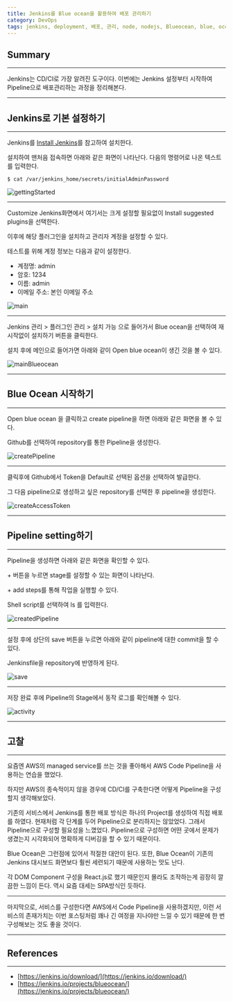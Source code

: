 ```yaml
---
title: Jenkins를 Blue ocean을 활용하여 배포 관리하기
category: DevOps
tags: jenkins, deployment, 배포, 관리, node, nodejs, Blueocean, blue, ocean, pipeline, cdci, cd, ci
---
```

## Summary
---
Jenkins는 CD/CI로 가장 알려진 도구이다. 이번에는 Jenkins 설정부터 시작하여 Pipeline으로 배포관리하는 과정을 정리해본다.

---
## Jenkins로 기본 설정하기
---

Jenkins를 [Install Jenkins](https://jenkins.io/doc/book/installing/)를 참고하여 설치한다.

설치하여 맨처음 접속하면 아래와 같은 화면이 나타난다.
다음의 명령어로 나온 텍스트를 입력한다.
```
$ cat /var/jenkins_home/secrets/initialAdminPassword
```

![gettingStarted](/images/jenkins/gettingStarted.png)


---

Customize Jenkins화면에서 여기서는 크게 설정할 필요없이 Install suggested plugins을 선택한다.

이후에 해당 플러그인을 설치하고 관리자 계정을 설정할 수 있다.

테스트를 위해 계정 정보는 다음과 같이 설정한다.

- 계정명: admin
- 암호: 1234
- 이름: admin
- 이메일 주소: 본인 이메일 주소

![main](/images/jenkins/main.png)


---

Jenkins 관리 > 플러그인 관리 > 설치 가능 으로 들어가서 Blue ocean을 선택하여 재시작없이 설치하기 버튼을 클릭한다.

설치 후에 메인으로 들어가면 아래와 같이 Open blue ocean이 생긴 것을 볼 수 있다.

![mainBlueocean](/images/jenkins/mainBlueocean.png)


---
## Blue Ocean 시작하기
---

Open blue ocean 을 클릭하고 create pipeline을 하면 아래와 같은 화면을 볼 수 있다.

Github를 선택하여 repository를 통한 Pipeline을 생성한다.

![createPipeline](/images/jenkins/createPipeline.png)


---

클릭후에 Github에서 Token을 Default로 선택된 옵션을 선택하여 발급한다.

그 다음 pipeline으로 생성하고 싶은 repository를 선택한 후 pipeline을 생성한다.

![createAccessToken](/images/jenkins/createAccessToken.png)


---
## Pipeline setting하기
---

Pipeline을 생성하면 아래와 같은 화면을 확인할 수 있다.

\+ 버튼을 누르면 stage를 설정할 수 있는 화면이 나타난다.

\+ add steps를 통해 작업을 실행할 수 있다.

Shell script를 선택하여 ls 를 입력한다.

![createdPipeline](/images/jenkins/createdPipeline.png)


---

설정 후에 상단의 save 버튼을 누르면 아래와 같이 pipeline에 대한 commit을 할 수 있다.

Jenkinsfile을 repository에 반영하게 된다.

![save](/images/jenkins/save.png)


---

저장 완료 후에 Pipeline의 Stage에서 동작 로그를 확인해볼 수 있다.

![activity](/images/jenkins/activity.png)


---
## 고찰
---

요즘엔 AWS의 managed service를 쓰는 것을 좋아해서 AWS Code Pipeline을 사용하는 연습을 했었다.

하지만 AWS의 종속적이지 않을 경우에 CD/CI를 구축한다면 어떻게 Pipeline을 구성할지 생각해보았다.

기존의 서비스에서 Jenkins를 통한 배포 방식은 하나의 Project를 생성하여 직접 배포를 하였다. 현재처럼 각 단계를 두어 Pipeline으로 분리하지는 않았었다.
그래서 Pipeline으로 구성할 필요성을 느꼈었다.
Pipeline으로 구성하면 어떤 곳에서 문제가 생겼는지 시각화되어 명확하게 디버깅을 할 수 있기 때문이다.

Blue Ocean은 그런점에 있어서 적절한 대안이 된다. 또한, Blue Ocean이 기존의 Jenkins 대시보드 화면보다 훨씬 세련되기 때문에 사용하는 맛도 난다.

각 DOM Component 구성을 React.js로 했기 때문인지 몰라도 조작하는게 굉장히 깔끔한 느낌이 든다. 역시 요즘 대세는 SPA방식인 듯하다.

---

마지막으로, 서비스를 구성한다면 AWS에서 Code Pipeline을 사용하겠지만, 이런 서비스의 존재가치는 이번 포스팅처럼 꽤나 긴 여정을 지나야만 느낄 수 있기 때문에 한 번 구성해보는 것도 좋을 것이다.

---
## References
---

- [https://jenkins.io/download/](https://jenkins.io/download/)
- [https://jenkins.io/projects/blueocean/](https://jenkins.io/projects/blueocean/)


